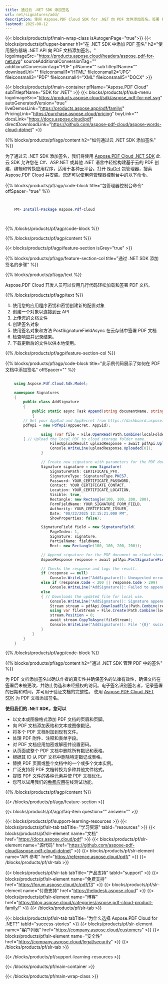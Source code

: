 ```yaml
---
title: 通过云 .NET SDK 添加签名
url: net/signatures/add/
description: 使用 Aspose.PDF Cloud SDK for .NET 向 PDF 文件添加签名。签署 PDF 文档。
lastmod: 2025-08-12
---
```


{{< blocks/products/pf/main-wrap-class isAutogenPage="true">}}
{{< blocks/products/pf/upper-banner h1="在 .NET SDK 中添加 PDF 签名" h2="使用服务器端 .NET API 向 PDF 文档添加签名。" logoImageSrc="https://products.aspose.cloud/headers/aspose_pdf-for-net.svg" sourceAdditionalConversionTag="" additionalConversionTag="PDF" pfName="" subTitlepfName="" downloadUrl="" fileiconsmall1="HTML" fileiconsmall2="JPG" fileiconsmall3="PDF" fileiconsmall4="XML" fileiconsmall5="DOCX" >}}

{{< blocks/products/pf/main-container pfName="Aspose.PDF Cloud" subTitlepfName="SDK for .NET" >}}
{{< blocks/products/pf/sub-menu logoImageSrc="https://products.aspose.cloud/sdk/aspose_pdf-for-net.svg"
autoGeneratedVersion="true"
liveDemosLink="https://products.aspose.app/pdf/family/" PricingLink="https://purchase.aspose.cloud/pricing" buyLink="" docsLink="https://docs.aspose.cloud/pdf"  directDownloadLink="https://github.com/aspose-pdf-cloud/aspose-words-cloud-dotnet" >}}

{{% blocks/products/pf/agp/content h2="如何通过云 .NET SDK 添加签名" %}}

为了通过云 .NET SDK 添加签名，我们将使用
[Aspose.PDF Cloud .NET SDK](https://products.aspose.cloud/pdf/net/)
此云 SDK 允许您在 C#、ASP.NET 或其他 .NET 语言中轻松构建基于云的 PDF 创建、编辑和转换应用程序，适用于各种云平台。打开
[NuGet](https://www.nuget.org/packages/Aspose.Pdf-Cloud)
包管理器，搜索
Aspose.PDF Cloud
并安装。您还可以使用包管理器控制台中的以下命令。

{{% blocks/products/pf/agp/code-block title="包管理器控制台命令" offSpacer="true" %}}

```powershell

     
    PM> Install-Package Aspose.Pdf-Cloud
     
     

```

{{% /blocks/products/pf/agp/code-block %}}

{{% /blocks/products/pf/agp/content %}}

{{< blocks/products/pf/agp/feature-section isGrey="true" >}}

{{% blocks/products/pf/agp/feature-section-col title="通过 .NET SDK 添加签名的步骤" %}}

{{% blocks/products/pf/agp/text %}}

Aspose.PDF Cloud 开发人员可以仅用几行代码轻松加载和签署 PDF 文档。

{{% /blocks/products/pf/agp/text %}}

1. 使用您的应用程序密钥和密钥创建新的配置对象
1. 创建一个对象以连接到云 API
1. 上传您的文档文件
1. 创建签名对象
1. 使用签名对象和方法 PostSignatureFieldAsync 在云存储中签署 PDF 文档
1. 检查响应并记录结果。
1. 下载更新后的文件以供本地使用。

{{% /blocks/products/pf/agp/feature-section-col %}}

{{% blocks/products/pf/agp/code-block title="此示例代码展示了如何在 PDF 文档中添加签名" offSpacer="" %}}

```cs

    using Aspose.Pdf.Cloud.Sdk.Model;

    namespace Signatures
    {
        public class AddSignature
        {
            public static async Task Append(string documentName, string fieldName, string outputName, string remoteFolder)
            {
		// Get your AppSid and AppSecret from https://dashboard.aspose.cloud (free registration required). 
		pdfApi = new PdfApi(AppSecret, AppSid);

                using (var file = File.OpenRead(Path.Combine(localFolder, documentName)))
		{ // Upload the local PDF to cloud storage folder name.
                    FilesUploadResult uploadResponse = await pdfApi.UploadFileAsync(Path.Combine(remoteFolder, documentName), documentName);
                    Console.WriteLine(uploadResponse.Uploaded[0]);
                }

                // Create new signature with parameters for the PDF document on cloud storage.
                Signature signature = new Signature(
                    SignaturePath: CERTIFICATE_PFX,
                    SignatureType: SignatureType.PKCS7,
                    Password: YOUR_CERTIFICATE_PASSWORD,
                    Contact: YOUR_CERTIFICATE_CONTACT,
                    Location: YOUR_CERTIFICATE_LOCATION,
                    Visible: true,
                    Rectangle: new Rectangle(100, 100, 200, 200),
                    FormFieldName: YOUR_SIGNATURE_FORM_FIELD,
                    Authority: YOUR_CERTIFICATE_ISSUER,
                    Date: "08/22/2025 12:15:21.000 PM",
                    ShowProperties: false);

                SignatureField field = new SignatureField(
                    PageIndex: 1,
                    Signature: signature,
                    PartialName: fieldName,
                    Rect: new Rectangle(100, 100, 200, 200));

                // Append signature for the PDF document on cloud storage.
                AsposeResponse response = await pdfApi.PostSignatureFieldAsync(documentName, field, folder: remoteFolder);

                // Checks the response and logs the result.
                if (response == null)
                    Console.WriteLine("AddSignature(): Unexpected error!");
                else if (response.Code < 200 || response.Code > 299)
                    Console.WriteLine("AddSignature(): Failed to append Pdf document signature.");
                else
                { // Downloads the updated file for local use.
                    Console.WriteLine("AddSignature(): Signature appended successfully to the Pdf document '{0}'.", documentName);
                    Stream stream = pdfApi.DownloadFile(Path.Combine(remoteFolder, documentName));
                    using var fileStream = File.Create(Path.Combine(localFolder, outputName));
                    stream.Position = 0;
                    await stream.CopyToAsync(fileStream);
                    Console.WriteLine("AddSignature(): File '{0}' successfully downloaded.", outputName);
                }
            }
        }
    }

```

{{% /blocks/products/pf/agp/code-block %}}

{{% blocks/products/pf/agp/content h2="通过 .NET SDK 管理 PDF 中的签名" %}}

为 PDF 文档添加签名以确认作者的真实性并确保签名的法律有效性，确保文档在签署后未被更改，并防止伪造和未经授权的访问。电子签名识别签名者，记录签署的日期和时间，并可用于验证文档的完整性。
使用 [Aspose.PDF Cloud .NET SDK](https://products.aspose.cloud/pdf/net/) 为 PDF 文档添加签名。

**使用我们的 .NET SDK，您可以**

+ 以文本或图像格式添加 PDF 文档的页眉和页脚。
+ 向 PDF 文档添加表格和文本或图像戳记。
+ 将多个 PDF 文档附加到现有文件。
+ 处理 PDF 附件、注释和表单字段。
+ 对 PDF 文档应用加密或解密并设置密码。
+ 从页面或整个 PDF 文档中删除所有戳记和表格。
+ 根据其 ID 从 PDF 文档中删除特定戳记或表格。
+ 替换 PDF 页面或整个文档中的一个或多个文本实例。
+ 广泛支持将 PDF 文档转换为多种其他文件格式。
+ 提取 PDF 文件的各种元素并使 PDF 文档优化。
+ 您可以试用我们的[免费应用](https://products.aspose.app/pdf/family)在线测试功能。

{{% /blocks/products/pf/agp/content %}}

{{< /blocks/products/pf/agp/feature-section >}}

{{< blocks/products/pf/agp/faq-item question="" answer="" >}}

{{< blocks/products/pf/support-learning-resources >}}
{{< blocks/products/pf/slr-tab tabTitle="学习资源" tabId="resources" >}}
{{< blocks/products/pf/slr-element name="文档" href="https://docs.aspose.cloud/pdf" >}}
{{< blocks/products/pf/slr-element name="源代码" href="https://github.com/aspose-pdf-cloud/aspose-pdf-cloud-dotnet" >}}
{{< blocks/products/pf/slr-element name="API 参考" href="https://reference.aspose.cloud/pdf/" >}}
{{< /blocks/products/pf/slr-tab >}}

{{< blocks/products/pf/slr-tab tabTitle="产品支持" tabId="support" >}}
{{< blocks/products/pf/slr-element name="免费支持" href="https://forum.aspose.cloud/c/pdf/13" >}}
{{< blocks/products/pf/slr-element name="付费支持" href="https://helpdesk.aspose.cloud" >}}
{{< blocks/products/pf/slr-element name="博客" href="https://blog.aspose.cloud/categories/aspose.pdf-cloud-product-family/" >}}
{{< /blocks/products/pf/slr-tab >}}

{{< blocks/products/pf/slr-tab tabTitle="为什么选择 Aspose.PDF Cloud for .NET?" tabId="success-stories" >}}
{{< blocks/products/pf/slr-element name="客户列表" href="https://company.aspose.cloud/customers" >}}
{{< blocks/products/pf/slr-element name="安全性" href="https://company.aspose.cloud/legal/security" >}}
{{< /blocks/products/pf/slr-tab >}}

{{< /blocks/products/pf/support-learning-resources >}}

{{< /blocks/products/pf/main-container >}}

{{< /blocks/products/pf/main-wrap-class >}}


